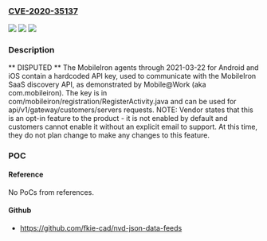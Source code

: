### [CVE-2020-35137](https://cve.mitre.org/cgi-bin/cvename.cgi?name=CVE-2020-35137)
![](https://img.shields.io/static/v1?label=Product&message=n%2Fa&color=blue)
![](https://img.shields.io/static/v1?label=Version&message=n%2Fa&color=blue)
![](https://img.shields.io/static/v1?label=Vulnerability&message=n%2Fa&color=brighgreen)

### Description

** DISPUTED ** The MobileIron agents through 2021-03-22 for Android and iOS contain a hardcoded API key, used to communicate with the MobileIron SaaS discovery API, as demonstrated by Mobile@Work (aka com.mobileiron). The key is in com/mobileiron/registration/RegisterActivity.java and can be used for api/v1/gateway/customers/servers requests. NOTE: Vendor states that this is an opt-in feature to the product - it is not enabled by default and customers cannot enable it without an explicit email to support. At this time, they do not plan change to make any changes to this feature.

### POC

#### Reference
No PoCs from references.

#### Github
- https://github.com/fkie-cad/nvd-json-data-feeds

